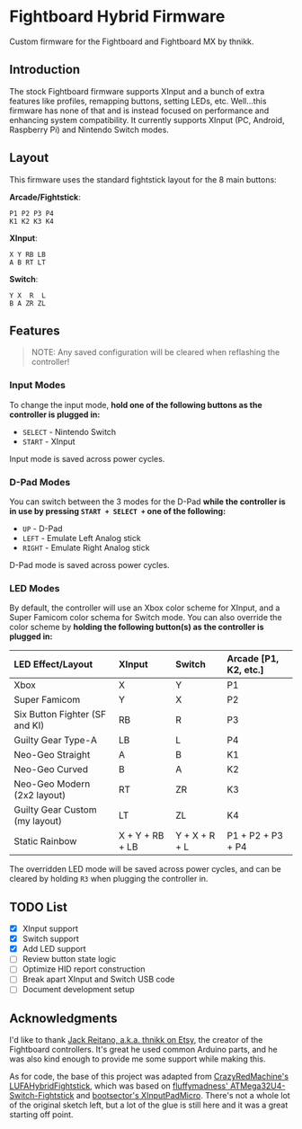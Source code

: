 # Fightboard Hybrid Firmware

Custom firmware for the Fightboard and Fightboard MX by thnikk.

## Introduction

The stock Fightboard firmware supports XInput and a bunch of extra features like profiles, remapping buttons, setting LEDs, etc. Well...this firmware has none of that and is instead focused on performance and enhancing system compatibility. It currently supports XInput (PC, Android, Raspberry Pi) and Nintendo Switch modes.

## Layout

This firmware uses the standard fightstick layout for the 8 main buttons:

**Arcade/Fightstick**:

```text
P1 P2 P3 P4
K1 K2 K3 K4
```

**XInput**:

```text
X Y RB LB
A B RT LT
```

**Switch**:

```text
Y X  R  L
B A ZR ZL
```

## Features

> NOTE: Any saved configuration will be cleared when reflashing the controller!

### Input Modes

To change the input mode, **hold one of the following buttons as the controller is plugged in:**

* `SELECT` - Nintendo Switch
* `START` - XInput

Input mode is saved across power cycles.

### D-Pad Modes

You can switch between the 3 modes for the D-Pad **while the controller is in use by pressing `START + SELECT +` one of the following:**

* `UP` - D-Pad
* `LEFT` - Emulate Left Analog stick
* `RIGHT` - Emulate Right Analog stick

D-Pad mode is saved across power cycles.

### LED Modes

By default, the controller will use an Xbox color scheme for XInput, and a Super Famicom color schema for Switch mode. You can also override the color scheme by **holding the following button(s) as the controller is plugged in:**

| LED Effect/Layout | XInput | Switch | Arcade [P1, K2, etc.] |
| :---------------- | :----- | :----- | :-------------------- |
| Xbox | X | Y | P1 |
| Super Famicom | Y | X | P2 |
| Six Button Fighter (SF and KI) | RB | R | P3 |
| Guilty Gear Type-A | LB | L | P4 |
| Neo-Geo Straight | A | B | K1 |
| Neo-Geo Curved | B | A | K2 |
| Neo-Geo Modern (2x2 layout) | RT | ZR | K3 |
| Guilty Gear Custom (my layout) | LT | ZL | K4 |
| Static Rainbow | X + Y + RB + LB | Y + X + R + L | P1 + P2 + P3 + P4 |

The overridden LED mode will be saved across power cycles, and can be cleared by holding `R3` when plugging the controller in.

## TODO List

* [x] XInput support
* [x] Switch support
* [x] Add LED support
* [ ] Review button state logic
* [ ] Optimize HID report construction
* [ ] Break apart XInput and Switch USB code
* [ ] Document development setup

## Acknowledgments

I'd like to thank [Jack Reitano, a.k.a. thnikk on Etsy](https://www.etsy.com/people/thnikk), the creator of the Fightboard controllers. It's great he used common Arduino parts, and he was also kind enough to provide me some support while making this.

As for code, the base of this project was adapted from [CrazyRedMachine's LUFAHybridFightstick](https://github.com/CrazyRedMachine/LUFAHybridFightstick), which was based on [fluffymadness' ATMega32U4-Switch-Fightstick](https://github.com/fluffymadness/ATMega32U4-Switch-Fightstick) and [bootsector's XInputPadMicro](https://github.com/bootsector/XInputPadMicro). There's not a whole lot of the original sketch left, but a lot of the glue is still here and it was a great starting off point.
